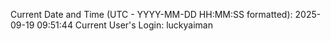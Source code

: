 Current Date and Time (UTC - YYYY-MM-DD HH:MM:SS formatted): 2025-09-19 09:51:44
Current User's Login: luckyaiman
